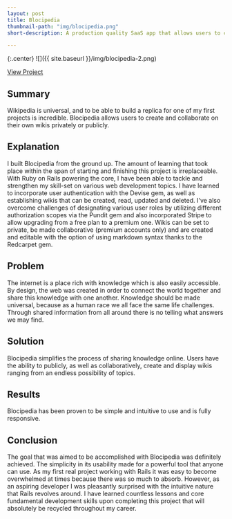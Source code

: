 ```yaml
---
layout: post
title: Blocipedia
thumbnail-path: "img/blocipedia.png"
short-description: A production quality SaaS app that allows users to create their own wikis.

---
```


{:.center}
![]({{ site.baseurl }}/img/blocipedia-2.png)

<div class="text-center cl-effect-1">
  <a href="https://jason-quaccia-blocipedia.herokuapp.com" class="page-link">View Project</a>
</div>

## Summary

Wikipedia is universal, and to be able to build a replica for one of my first projects is incredible.  Blocipedia allows users to create and collaborate on their own wikis privately or publicly.

## Explanation

I built Blocipedia from the ground up.  The amount of learning that took place within the span of starting and finishing this project is irreplaceable.  With Ruby on Rails powering the core, I have been able to tackle and strengthen my skill-set on various web development topics.  I have learned to incorporate user authentication with the Devise gem, as well as establishing wikis that can be created, read, updated and deleted.  I've also overcome challenges of designating various user roles by utilizing different authorization scopes via the Pundit gem and also incorporated Stripe to allow upgrading from a free plan to a premium one.  Wikis can be set to private, be made collaborative (premium accounts only) and are created and editable with the option of using markdown syntax thanks to the Redcarpet gem.  

## Problem

The internet is a place rich with knowledge which is also easily accessible.  By design, the web was created in order to connect the world together and share this knowledge with one another.  Knowledge should be made universal, because as a human race we all face the same life challenges.  Through shared information from all around there is no telling what answers we may find.

## Solution

Blocipedia simplifies the process of sharing knowledge online.  Users have the ability to publicly, as well as collaboratively, create and display wikis ranging from an endless possibility of topics.

## Results

Blocipedia has been proven to be simple and intuitive to use and is fully responsive.

## Conclusion

The goal that was aimed to be accomplished with Blocipedia was definitely achieved.  The simplicity in its usability made for a powerful tool that anyone can use.  As my first real project working with Rails it was easy to become overwhelmed at times because there was so much to absorb.  However, as an aspiring developer I was pleasantly surprised with the intuitive nature that Rails revolves around.  I have learned countless lessons and core fundamental development skills upon completing this project that will absolutely be recycled throughout my career. 
